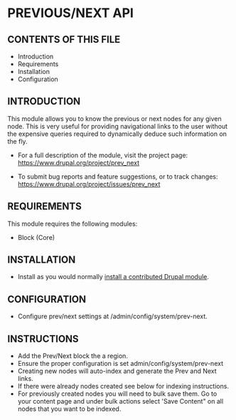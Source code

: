 # PREVIOUS/NEXT API

## CONTENTS OF THIS FILE

 - Introduction
 - Requirements
 - Installation
 - Configuration

## INTRODUCTION

This module allows you to know the previous or next nodes for any given node.
This is very useful for providing navigational links to the user without the
expensive queries required to dynamically deduce such information on the fly.

  - For a full description of the module, visit the project page:
  <https://www.drupal.org/project/prev_next>

  - To submit bug reports and feature suggestions, or to track changes:
  <https://www.drupal.org/project/issues/prev_next>


## REQUIREMENTS

This module requires the following modules:

  - Block (Core)


## INSTALLATION

  - Install as you would normally [install a contributed Drupal module](https://www.drupal.org/docs/extending-drupal/installing-modules).


## CONFIGURATION

  - Configure prev/next settings at /admin/config/system/prev-next.


## INSTRUCTIONS

  - Add the Prev/Next block the a region.
  - Ensure the proper configuration is set admin/config/system/prev-next
  - Creating new nodes will auto-index and generate the Prev and Next links.
  - If there were already nodes created see below for indexing instructions.
  - For previously created nodes you will need to bulk save them. Go to your
    content page and under bulk actions select 'Save Content" on all nodes that
    you want to be indexed.
